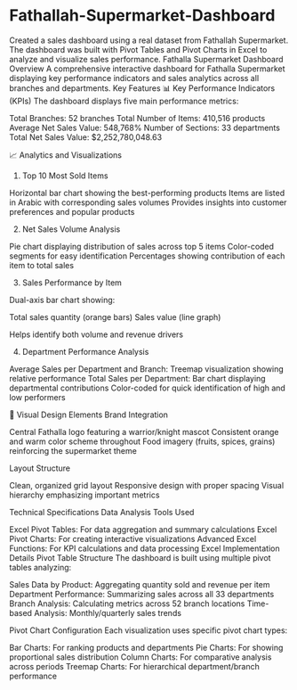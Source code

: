 # Fathallah-Supermarket-Dashboard
Created a sales dashboard using a real dataset from Fathallah Supermarket. The dashboard was built with Pivot Tables and Pivot Charts in Excel to analyze and visualize sales performance.
Fathalla Supermarket Dashboard
Overview
A comprehensive interactive dashboard for Fathalla Supermarket displaying key performance indicators and sales analytics across all branches and departments.
Key Features
📊 Key Performance Indicators (KPIs)
The dashboard displays five main performance metrics:

Total Branches: 52 branches
Total Number of Items: 410,516 products
Average Net Sales Value: 548,768%
Number of Sections: 33 departments
Total Net Sales Value: $2,252,780,048.63

📈 Analytics and Visualizations
1. Top 10 Most Sold Items

Horizontal bar chart showing the best-performing products
Items are listed in Arabic with corresponding sales volumes
Provides insights into customer preferences and popular products

2. Net Sales Volume Analysis

Pie chart displaying distribution of sales across top 5 items
Color-coded segments for easy identification
Percentages showing contribution of each item to total sales

3. Sales Performance by Item

Dual-axis bar chart showing:

Total sales quantity (orange bars)
Sales value (line graph)


Helps identify both volume and revenue drivers

4. Department Performance Analysis

Average Sales per Department and Branch: Treemap visualization showing relative performance
Total Sales per Department: Bar chart displaying departmental contributions
Color-coded for quick identification of high and low performers

🎨 Visual Design Elements
Brand Integration

Central Fathalla logo featuring a warrior/knight mascot
Consistent orange and warm color scheme throughout
Food imagery (fruits, spices, grains) reinforcing the supermarket theme

Layout Structure

Clean, organized grid layout
Responsive design with proper spacing
Visual hierarchy emphasizing important metrics

Technical Specifications
Data Analysis Tools Used

Excel Pivot Tables: For data aggregation and summary calculations
Excel Pivot Charts: For creating interactive visualizations
Advanced Excel Functions: For KPI calculations and data processing
Excel Implementation Details
Pivot Table Structure
The dashboard is built using multiple pivot tables analyzing:

Sales Data by Product: Aggregating quantity sold and revenue per item
Department Performance: Summarizing sales across all 33 departments
Branch Analysis: Calculating metrics across 52 branch locations
Time-based Analysis: Monthly/quarterly sales trends

Pivot Chart Configuration
Each visualization uses specific pivot chart types:

Bar Charts: For ranking products and departments
Pie Charts: For showing proportional sales distribution
Column Charts: For comparative analysis across periods
Treemap Charts: For hierarchical department/branch performance

